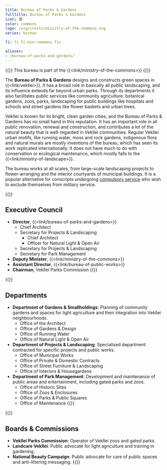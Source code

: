 ```yaml
---
title: Bureau of Parks & Gardens
fulltitle: Bureau of Parks & Gardens
icon: 🏛️
color: commons
logo: /svg/crests/ministry-of-the-commons.svg
series: bureau

fi: fi fi-min-commons fis

aliases:
- /bureau-of-parks-and-gardens/
---
```

{{<note series>}}
 This bureau is part of the {{<link/ministry-of-the-commons>}}
{{</note>}}

The <span class="fi fi-min-commons fis"></span> **Bureau of Parks & Gardens** designs and constructs green spaces in {{<link/vekllei>}}. It has a broad role in basically all public landscaping, and its influence extends far beyond urban parks. Through its departments it also facilitates public services like community agriculture, botanical gardens, zoos, parks, landscaping for public buildings like hospitals and schools and street gardens like flower baskets and urban trees.

Vekllei is known for its bright, clean garden cities, and the Bureau of Parks & Gardens has no small hand in this reputation. It has an important role in all public renovation, renewal and construction, and contributes a lot of the natural beauty that is well-regarded in Vekllei communities. Regular Vekllei urban motifs, like running water, moss and rock gardens, indigenous flora and natural murals are mostly inventions of the bureau, which has seen its work replicated internationally. It does not have much to do with conservation or ecological maintenance, which mostly falls to the {{<link/ministry-of-landscape>}}.

The bureau works at all scales, from large-scale landscaping projects to flower-arranging and the interior courtyards of municipal buildings. It is a popular alternative for conscripts undergoing [compulsory service](/corsosva/) who wish to exclude themselves from military service.

{{<note panel>}}
## Executive Council

* **Director**, {{<link/bureau-of-parks-and-gardens>}}
    * Chief Architect
    * Secretary for Projects & Landscaping
        * Chief Architect
        * Officer for Natural Light & Open Air
    * Secretary for Projects & Landscaping
    * Secretary for Park Management
* **Deputy Minister**, {{<link/ministry-of-the-commons>}}
* **Assistant Director**, {{<link/bureau-of-public-works>}}
* **Chairman**, Vekllei Parks Commission
{{</note>}}

{{<note panel>}}
## Departments
* **Department of Gardens & Smallholdings**: Planning of community gardens and spaces for light agriculture and their integration into Vekllei neighbourhoods.
    * Office of the Architect
    * Office of Gardens & Design
    * Office of Running Water
    * Office of Natural Light & Open Air
* **Department of Projects & Landscaping**: Specialised department contracted for specific projects and public works.
    * Office of Municipal Works
    * Office of Private & Domestic Contracts
    * Office of Street Furniture & Landscaping
    * Office of Interiors & Housegardens
* **Department of Park Management**: Development and maintenance of public areas and entertainment, including gated parks and zoos.
    * Office of Historic Sites
    * Office of Zoos & Enclosures
    * Office of Parks & Public Squares
    * Office of Maintenance
{{</note>}}

{{<note panel>}}
## Boards & Commissions

* **Vekllei Parks Commission**: Operator of Vekllei zoos and gated parks.
* **Landcare Vekllei**: Public advocate for light agriculture and training in gardening.
* **National Beauty Campaign**: Public advocate for care of public spaces and anti-littering messaging.
{{</note>}}